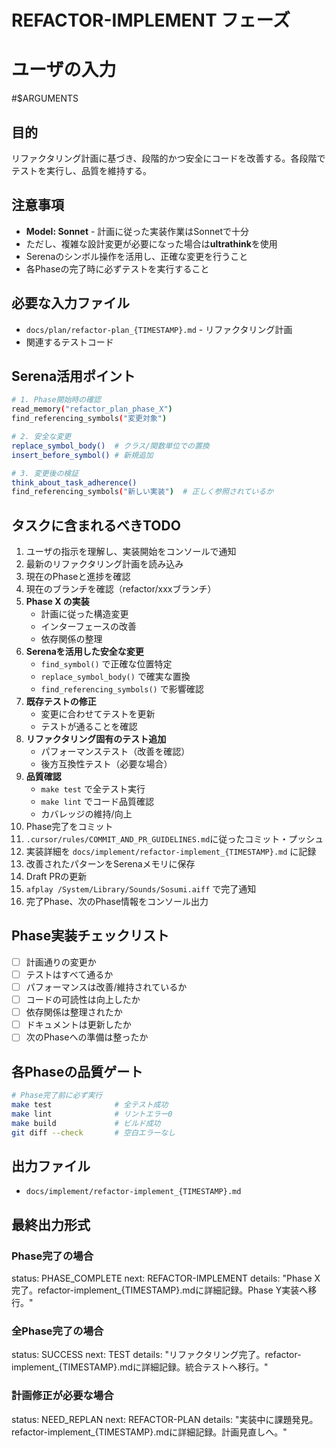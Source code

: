 # REFACTOR-IMPLEMENT フェーズ

# ユーザの入力
#$ARGUMENTS

## 目的
リファクタリング計画に基づき、段階的かつ安全にコードを改善する。各段階でテストを実行し、品質を維持する。

## 注意事項
- **Model: Sonnet** - 計画に従った実装作業はSonnetで十分
- ただし、複雑な設計変更が必要になった場合は**ultrathink**を使用
- Serenaのシンボル操作を活用し、正確な変更を行うこと
- 各Phaseの完了時に必ずテストを実行すること

## 必要な入力ファイル
- `docs/plan/refactor-plan_{TIMESTAMP}.md` - リファクタリング計画
- 関連するテストコード

## Serena活用ポイント
```bash
# 1. Phase開始時の確認
read_memory("refactor_plan_phase_X")
find_referencing_symbols("変更対象")

# 2. 安全な変更
replace_symbol_body()  # クラス/関数単位での置換
insert_before_symbol() # 新規追加

# 3. 変更後の検証
think_about_task_adherence()
find_referencing_symbols("新しい実装")  # 正しく参照されているか
```

## タスクに含まれるべきTODO
1. ユーザの指示を理解し、実装開始をコンソールで通知
2. 最新のリファクタリング計画を読み込み
3. 現在のPhaseと進捗を確認
4. 現在のブランチを確認（refactor/xxxブランチ）
5. **Phase X の実装**
   - 計画に従った構造変更
   - インターフェースの改善
   - 依存関係の整理
6. **Serenaを活用した安全な変更**
   - `find_symbol()` で正確な位置特定
   - `replace_symbol_body()` で確実な置換
   - `find_referencing_symbols()` で影響確認
7. **既存テストの修正**
   - 変更に合わせてテストを更新
   - テストが通ることを確認
8. **リファクタリング固有のテスト追加**
   - パフォーマンステスト（改善を確認）
   - 後方互換性テスト（必要な場合）
9. **品質確認**
   - `make test` で全テスト実行
   - `make lint` でコード品質確認
   - カバレッジの維持/向上
10. Phase完了をコミット
11. `.cursor/rules/COMMIT_AND_PR_GUIDELINES.md`に従ったコミット・プッシュ
12. 実装詳細を `docs/implement/refactor-implement_{TIMESTAMP}.md` に記録
13. 改善されたパターンをSerenaメモリに保存
14. Draft PRの更新
15. `afplay /System/Library/Sounds/Sosumi.aiff` で完了通知
16. 完了Phase、次のPhase情報をコンソール出力

## Phase実装チェックリスト
- [ ] 計画通りの変更か
- [ ] テストはすべて通るか
- [ ] パフォーマンスは改善/維持されているか
- [ ] コードの可読性は向上したか
- [ ] 依存関係は整理されたか
- [ ] ドキュメントは更新したか
- [ ] 次のPhaseへの準備は整ったか

## 各Phaseの品質ゲート
```bash
# Phase完了前に必ず実行
make test              # 全テスト成功
make lint              # リントエラー0
make build             # ビルド成功
git diff --check       # 空白エラーなし
```

## 出力ファイル
- `docs/implement/refactor-implement_{TIMESTAMP}.md`

## 最終出力形式
### Phase完了の場合
status: PHASE_COMPLETE
next: REFACTOR-IMPLEMENT
details: "Phase X完了。refactor-implement_{TIMESTAMP}.mdに詳細記録。Phase Y実装へ移行。"

### 全Phase完了の場合
status: SUCCESS
next: TEST
details: "リファクタリング完了。refactor-implement_{TIMESTAMP}.mdに詳細記録。統合テストへ移行。"

### 計画修正が必要な場合
status: NEED_REPLAN
next: REFACTOR-PLAN
details: "実装中に課題発見。refactor-implement_{TIMESTAMP}.mdに詳細記録。計画見直しへ。"
